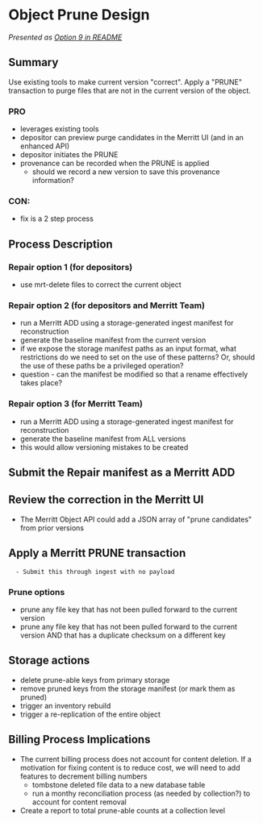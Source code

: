 # Object Prune Design

_Presented as [Option 9 in README](README.md#option-9-use-existing-tools-to-make-current-version-correct-apply-a-prune-transaction-to-purge-files-that-are-not-in-the-current-version-of-the-object)_

## Summary

Use existing tools to make current version "correct". 
Apply a "PRUNE" transaction to purge files that are not in the current version of the object.

### PRO
- leverages existing tools
- depositor can preview purge candidates in the Merritt UI (and in an enhanced API)
- depositor initiates the PRUNE
- provenance can be recorded when the PRUNE is applied
  - should we record a new version to save this provenance information?

### CON:
- fix is a 2 step process  

## Process Description

### Repair option 1 (for depositors)
- use mrt-delete files to correct the current object

### Repair option 2 (for depositors and Merritt Team) 
- run a Merritt ADD using a storage-generated ingest manifest for reconstruction
 - generate the baseline manifest from the current version
 - if we expose the storage manifest paths as an input format, what restrictions do we need to set on the use of these patterns?  Or, should the use of these paths be a privileged operation?
 - question - can the manifest be modified so that a rename effectively takes place?

### Repair option 3 (for Merritt Team) 
- run a Merritt ADD using a storage-generated ingest manifest for reconstruction
 - generate the baseline manifest from ALL versions
 - this would allow versioning mistakes to be created

## Submit the Repair manifest as a Merritt ADD

## Review the correction in the Merritt UI
- The Merritt Object API could add a JSON array of "prune candidates" from prior versions

## Apply a Merritt PRUNE transaction
      - Submit this through ingest with no payload
### Prune options
- prune any file key that has not been pulled forward to the current version
- prune any file key that has not been pulled forward to the current version AND that has a duplicate checksum on a different key

## Storage actions
- delete prune-able keys from primary storage
- remove pruned keys from the storage manifest (or mark them as pruned)
- trigger an inventory rebuild
- trigger a re-replication of the entire object

## Billing Process Implications
- The current billing process does not account for content deletion.  If a motivation for fixing content is to reduce cost, we will need to add features to decrement billing numbers
  - tombstone deleted file data to a new database table
  - run a monthy reconciliation process (as needed by collection?) to account for content removal
- Create a report to total prune-able counts at a collection level   
